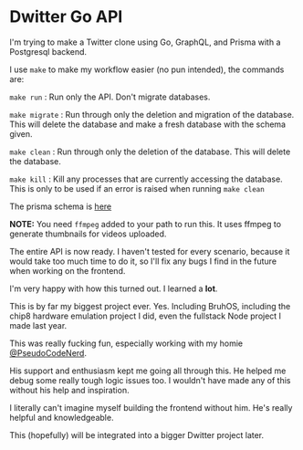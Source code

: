 # Dwitter Go API

I'm trying to make a Twitter clone using Go, GraphQL, and Prisma with a Postgresql backend.

I use `make` to make my workflow easier (no pun intended), the commands are:

`make run` : Run only the API. Don't migrate databases.

`make migrate` : Run through only the deletion and migration of the database. This will delete the database and make a fresh database with the schema given.

`make clean` : Run through only the deletion of the database. This will delete the database.

`make kill` : Kill any processes that are currently accessing the database. This is only to be used if an error is raised when running `make clean`

The prisma schema is [here](./prisma/schema.prisma)

**NOTE:** You need `ffmpeg` added to your path to run this. It uses ffmpeg to generate thumbnails for videos uploaded.

The entire API is now ready. I haven't tested for every scenario, because it would take too much time to do it, so I'll fix any bugs I find in the future when working on the frontend.

I'm very happy with how this turned out. I learned a **lot**.

This is by far my biggest project ever. Yes. Including BruhOS, including the chip8 hardware emulation project I did, even the fullstack Node project I made last year.

This was really fucking fun, especially working with my homie [@PseudoCodeNerd](https://github.com/PseudoCodeNerd).

His support and enthusiasm kept me going all through this. He helped me debug some really tough logic issues too. I wouldn't have made any of this without his help and inspiration.

I literally can't imagine myself building the frontend without him. He's really helpful and knowledgeable.

This (hopefully) will be integrated into a bigger Dwitter project later.
